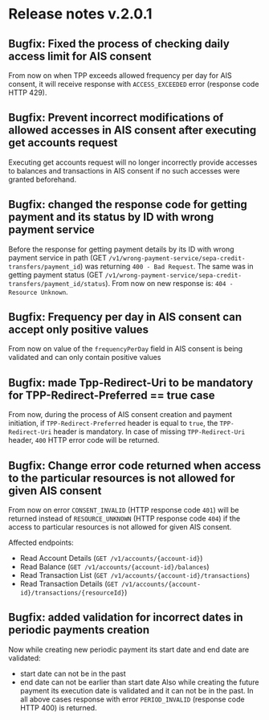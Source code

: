 # Release notes v.2.0.1

## Bugfix: Fixed the process of checking daily access limit for AIS consent
From now on when TPP exceeds allowed frequency per day for AIS consent, it will receive response with `ACCESS_EXCEEDED` error (response code HTTP 429).

## Bugfix: Prevent incorrect modifications of allowed accesses in AIS consent after executing get accounts request
Executing get accounts request will no longer incorrectly provide accesses to balances and transactions in AIS consent 
if no such accesses were granted beforehand.

## Bugfix: changed the response code for getting payment and its status by ID with wrong payment service      
Before the response for getting payment details by its ID with wrong payment service in path (GET `/v1/wrong-payment-service/sepa-credit-transfers/payment_id`)
was returning `400 - Bad Request`. The same was in getting payment status (GET `/v1/wrong-payment-service/sepa-credit-transfers/payment_id/status`).
From now on new response is: `404 - Resource Unknown`.

## Bugfix: Frequency per day in AIS consent can accept only positive values
From now on value of the `frequencyPerDay` field in AIS consent is being validated and can only contain positive values 

## Bugfix: made Tpp-Redirect-Uri to be mandatory for TPP-Redirect-Preferred == true case
From now, during the process of AIS consent creation and payment initiation, 
if `TPP-Redirect-Preferred` header is equal to `true`, the `TPP-Redirect-Uri` header is mandatory. 
In case of missing `TPP-Redirect-Uri` header, `400` HTTP error code will be returned.

## Bugfix: Change error code returned when access to the particular resources is not allowed for given AIS consent
From now on error `CONSENT_INVALID` (HTTP response code `401`) will be returned instead of `RESOURCE_UNKNOWN` 
(HTTP response code `404`) if the access to particular resources is not allowed for given AIS consent.

Affected endpoints:
 - Read Account Details (`GET /v1/accounts/{account-id}`)
 - Read Balance (`GET /v1/accounts/{account-id}/balances`)
 - Read Transaction List (`GET /v1/accounts/{account-id}/transactions`)
 - Read Transaction Details (`GET /v1/accounts/{account-id}/transactions/{resourceId}`)

## Bugfix: added validation for incorrect dates in periodic payments creation      
Now while creating new periodic payment its start date and end date are validated:
 - start date can not be in the past
 - end date can not be earlier than start date
Also while creating the future payment its execution date is validated and it can not be in the past.
In all above cases response with error `PERIOD_INVALID` (response code HTTP 400) is returned.
